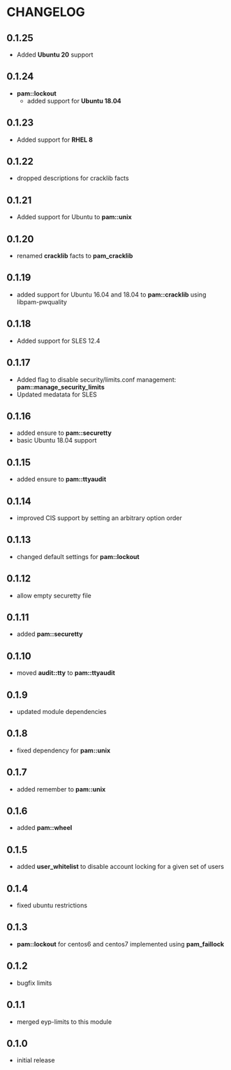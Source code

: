 # CHANGELOG

## 0.1.25

* Added **Ubuntu 20** support

## 0.1.24

* **pam::lockout**
  - added support for **Ubuntu 18.04**

## 0.1.23

* Added support for **RHEL 8**

## 0.1.22

* dropped descriptions for cracklib facts

## 0.1.21

* Added support for Ubuntu to **pam::unix**

## 0.1.20

* renamed **cracklib** facts to **pam_cracklib**

## 0.1.19

* added support for Ubuntu 16.04 and 18.04 to **pam::cracklib** using libpam-pwquality

## 0.1.18

* Added support for SLES 12.4

## 0.1.17

* Added flag to disable security/limits.conf management: **pam::manage_security_limits**
* Updated medatata for SLES

## 0.1.16

* added ensure to **pam::securetty**
* basic Ubuntu 18.04 support

## 0.1.15

* added ensure to **pam::ttyaudit**

## 0.1.14

* improved CIS support by setting an arbitrary option order

## 0.1.13

* changed default settings for **pam::lockout**

## 0.1.12

* allow empty securetty file

## 0.1.11

* added **pam::securetty**

## 0.1.10

* moved **audit::tty** to **pam::ttyaudit**

## 0.1.9

* updated module dependencies

## 0.1.8

* fixed dependency for **pam::unix**

## 0.1.7

* added remember to **pam::unix**

## 0.1.6

* added **pam::wheel**

## 0.1.5

* added **user_whitelist** to disable account locking for a given set of users

## 0.1.4

*  fixed ubuntu restrictions

## 0.1.3

* **pam::lockout** for centos6 and centos7 implemented using **pam_faillock**

## 0.1.2

* bugfix limits

## 0.1.1

* merged eyp-limits to this module

## 0.1.0

* initial release
